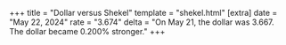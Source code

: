+++
title = "Dollar versus Shekel"
template = "shekel.html"
[extra]
date = "May 22, 2024"
rate = "3.674"
delta = "On May 21, the dollar was 3.667. The dollar became 0.200% stronger."
+++
